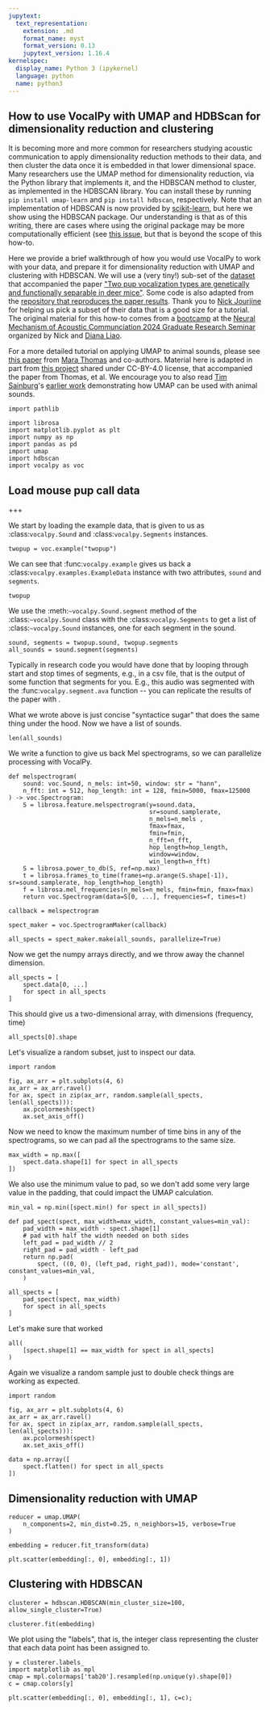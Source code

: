 ```yaml
---
jupytext:
  text_representation:
    extension: .md
    format_name: myst
    format_version: 0.13
    jupytext_version: 1.16.4
kernelspec:
  display_name: Python 3 (ipykernel)
  language: python
  name: python3
---
```


## How to use VocalPy with UMAP and HDBScan for dimensionality reduction and clustering

It is becoming more and more common for researchers studying acoustic communication to apply dimensionality reduction methods to their data, and then cluster the data once it is embedded in that lower dimensional space. Many researchers use the UMAP method for dimensionality reduction, via the Python library that implements it, and the HDBSCAN method to cluster, as implemented in the HDBSCAN library. You can install these by running `pip install umap-learn` and `pip install hdbscan`, respectively. Note that an implementation of HDBSCAN is now provided by [scikit-learn](https://scikit-learn.org/1.5/modules/generated/sklearn.cluster.HDBSCAN.html), but here we show using the HDBSCAN package. Our understanding is that as of this writing, there are cases where using the original package may be more computationally efficient (see [this issue](https://github.com/scikit-learn-contrib/hdbscan/issues/633), but that is beyond the scope of this how-to.

Here we provide a brief walkthrough of how you would use VocalPy to work with your data, and prepare it for dimensionality reduction with UMAP and clustering with HDBSCAN. We will use a (very tiny!) sub-set of the [dataset](https://datadryad.org/stash/dataset/doi:10.5061/dryad.g79cnp5ts) that accompanied the paper ["Two pup vocalization types are genetically and functionally separable in deer mice"](https://www.cell.com/current-biology/fulltext/S0960-9822(23)00185-9?_returnURL=https%3A%2F%2Flinkinghub.elsevier.com%2Fretrieve%2Fpii%2FS0960982223001859%3Fshowall%3Dtrue). Some code is also adapted from the [repository that reproduces the paper results](https://github.com/nickjourjine/peromyscus-pup-vocal-evolution). Thank you to [Nick Jourjine](https://nickjourjine.github.io/) for helping us pick a subset of their data that is a good size for a tutorial. The original material for this how-to comes from a [bootcamp](https://github.com/vocalpy/acoustic-communication-and-bioacoustics-bootcamp) at the [Neural Mechanism of Acoustic Communciation 2024 Graduate Research Seminar](https://www.grc.org/neural-mechanisms-of-acoustic-communication-grs-conference/2024/) organized by Nick and [Diana Liao](https://scholar.google.com/citations?user=QeqBfDMAAAAJ&hl=en).

For a more detailed tutorial on applying UMAP to animal sounds, please see [this paper](https://besjournals.onlinelibrary.wiley.com/doi/full/10.1111/1365-2656.13754) from [Mara Thomas](https://www.ab.mpg.de/person/109360/2736) and co-authors. Material here is adapted in part from [this project](https://github.com/marathomas/tutorial_repo) shared under CC-BY-4.0 license, that accompanied the paper from Thomas, et al. We encourage you to also read [Tim Sainburg](https://timsainburg.com/)'s [earlier work](https://journals.plos.org/ploscompbiol/article?id=10.1371/journal.pcbi.1008228) demonstrating how UMAP can be used with animal sounds.

```{code-cell} ipython3
import pathlib

import librosa
import matplotlib.pyplot as plt
import numpy as np
import pandas as pd
import umap
import hdbscan
import vocalpy as voc
```

## Load mouse pup call data

+++

We start by loading the example data, that is given to us as :class:`vocalpy.Sound` and :class:`vocalpy.Segments` instances.

```{code-cell} ipython3
twopup = voc.example("twopup")
```

We can see that :func:`vocalpy.example` gives us back a :class:`vocalpy.examples.ExampleData` instance with two attributes, `sound` and `segments`.

```{code-cell} ipython3
twopup
```

We use the :meth:`~vocalpy.Sound.segment` method of the :class:`~vocalpy.Sound` class with the :class:`vocalpy.Segments` to get a list of :class:`~vocalpy.Sound` instances, one for each segment in the sound.

```{code-cell} ipython3
sound, segments = twopup.sound, twopup.segments
all_sounds = sound.segment(segments)
```

Typically in research code you would have done that by looping through start and stop times of segments, e.g., in a csv file, that is the output of some function that segments for you. E.g., this audio was segmented with the :func:`vocalpy.segment.ava` function -- you can replicate the results of the paper with .

What we wrote above is just concise "syntactice sugar" that does the same thing under the hood. Now we have a list of sounds.

```{code-cell} ipython3
len(all_sounds)
```

We write a function to give us back Mel spectrograms, so we can parallelize processing with VocalPy.

```{code-cell} ipython3
def melspectrogram(
    sound: voc.Sound, n_mels: int=50, window: str = "hann", 
    n_fft: int = 512, hop_length: int = 128, fmin=5000, fmax=125000
) -> voc.Spectrogram:
    S = librosa.feature.melspectrogram(y=sound.data,
                                       sr=sound.samplerate, 
                                       n_mels=n_mels , 
                                       fmax=fmax, 
                                       fmin=fmin,
                                       n_fft=n_fft,
                                       hop_length=hop_length, 
                                       window=window, 
                                       win_length=n_fft)
    S = librosa.power_to_db(S, ref=np.max)
    t = librosa.frames_to_time(frames=np.arange(S.shape[-1]), sr=sound.samplerate, hop_length=hop_length)
    f = librosa.mel_frequencies(n_mels=n_mels, fmin=fmin, fmax=fmax)
    return voc.Spectrogram(data=S[0, ...], frequencies=f, times=t)
```

```{code-cell} ipython3
callback = melspectrogram

spect_maker = voc.SpectrogramMaker(callback)
```

```{code-cell} ipython3
all_spects = spect_maker.make(all_sounds, parallelize=True)
```

Now we get the numpy arrays directly, and we throw away the channel dimension.

```{code-cell} ipython3
all_spects = [
    spect.data[0, ...]
    for spect in all_spects
]
```

This should give us a two-dimensional array, with dimensions (frequency, time)

```{code-cell} ipython3
all_spects[0].shape
```

Let's visualize a random subset, just to inspect our data.

```{code-cell} ipython3
import random

fig, ax_arr = plt.subplots(4, 6)
ax_arr = ax_arr.ravel()
for ax, spect in zip(ax_arr, random.sample(all_spects, len(all_spects))):
    ax.pcolormesh(spect)
    ax.set_axis_off()
```

Now we need to know the maximum number of time bins in any of the spectrograms, so we can pad all the spectrograms to the same size.

```{code-cell} ipython3
max_width = np.max([
    spect.data.shape[1] for spect in all_spects   
])
```

We also use the minimum value to pad, so we don't add some very large value in the padding, that could impact the UMAP calculation.

```{code-cell} ipython3
min_val = np.min([spect.min() for spect in all_spects])
```

```{code-cell} ipython3
def pad_spect(spect, max_width=max_width, constant_values=min_val):
    pad_width = max_width - spect.shape[1]
    # pad with half the width needed on both sides
    left_pad = pad_width // 2
    right_pad = pad_width - left_pad
    return np.pad(
        spect, ((0, 0), (left_pad, right_pad)), mode='constant', constant_values=min_val,
    )
```

```{code-cell} ipython3
all_spects = [
    pad_spect(spect, max_width)
    for spect in all_spects
]
```

Let's make sure that worked

```{code-cell} ipython3
all(
    [spect.shape[1] == max_width for spect in all_spects]
)
```

Again we visualize a random sample just to double check things are working as expected.

```{code-cell} ipython3
import random

fig, ax_arr = plt.subplots(4, 6)
ax_arr = ax_arr.ravel()
for ax, spect in zip(ax_arr, random.sample(all_spects, len(all_spects))):
    ax.pcolormesh(spect)
    ax.set_axis_off()
```

```{code-cell} ipython3
data = np.array([
    spect.flatten() for spect in all_spects
])
```

## Dimensionality reduction with UMAP

```{code-cell} ipython3
reducer = umap.UMAP(
    n_components=2, min_dist=0.25, n_neighbors=15, verbose=True
)
```

```{code-cell} ipython3
embedding = reducer.fit_transform(data)
```

```{code-cell} ipython3
plt.scatter(embedding[:, 0], embedding[:, 1])
```

## Clustering with HDBSCAN

```{code-cell} ipython3
clusterer = hdbscan.HDBSCAN(min_cluster_size=100, allow_single_cluster=True)
```

```{code-cell} ipython3
clusterer.fit(embedding)
```

We plot using the "labels", that is, the integer class representing the cluster that each data point has been assigned to.

```{code-cell} ipython3
y = clusterer.labels_
import matplotlib as mpl
cmap = mpl.colormaps['tab20'].resampled(np.unique(y).shape[0])
c = cmap.colors[y]
```

```{code-cell} ipython3
plt.scatter(embedding[:, 0], embedding[:, 1], c=c);
```
